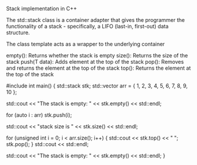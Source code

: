 Stack implementation in C++

The std::stack class is a container adapter that gives the programmer the functionality of a stack - specifically, a LIFO (last-in, first-out) data structure.

The class template acts as a wrapper to the underlying container

empty(): Returns whether the stack is empty
size(): Returns the size of the stack
push(T data): Adds element at the top of the stack
pop(): Removes and returns the element at the top of the stack
top(): Returns the element at the top of the stack

#include <stack>
int main()
{
  std::stack<int> stk;
  std::vector<int> arr = { 1, 2, 3, 4, 5, 6, 7, 8, 9, 10 };

  std::cout << "The stack is empty: " << stk.empty() << std::endl;

  for (auto i : arr)
    stk.push(i);

  std::cout << "stack size is " << stk.size() << std::endl;

  for (unsigned int i = 0; i < arr.size(); i++)
  {
    std::cout << stk.top() << " ";
    stk.pop();
  }
  std::cout << std::endl;

  std::cout << "The stack is empty: " << stk.empty() << std::endl;
}
